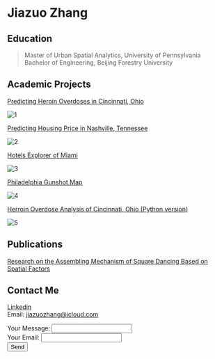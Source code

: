 # Jiazuo Zhang

## Education                                                                                                                                                                           
>Master of Urban Spatial Analytics, University of Pennsylvania  
>Bachelor of Engineering, Beijing Forestry University  
            

## Academic Projects

[Predicting Heroin Overdoses in Cincinnati, Ohio](https://toadha.github.io/Project2_ver3)

![1](https://toadha.github.io/1.png)

[Predicting Housing Price in Nashville, Tennessee](https://toadha.github.io/Midterm_MUSA507_Sagari%26Jiazuo)

![2](https://toadha.github.io/2.png)

[Hotels Explorer of Miami](https://toadha.github.io/cpln692-week7-midterm/assignment/index.html)

![3](https://toadha.github.io/3.png)

[Philadelphia Gunshot Map](https://toadha.github.io/692_final/index.html)

![4](https://toadha.github.io/4.png)

[Herroin Overdose Analysis of Cincinnati, Ohio (Python version)](https://toadha.github.io/620final.html)

![5](https://toadha.github.io/5.png)

## Publications

[Research on the Assembling Mechanism of Square Dancing Based on Spatial Factors](http://oversea.cnki.net/kcms/detail/detail.aspx?recid=&FileName=GHSI201902008&DbName=CJFDLAST2019&DbCode=CJFD)



## Contact Me

[Linkedin](https://www.linkedin.com/in/jiazuozhang) <br>
Email: jiazuozhang@icloud.com

<form action="https://formspree.io/xdowdkkl" method="POST">
  Your Message: <input type="text" name="message"> <br>
  Your Email: <input type="email" name="_replyto"> <br>
  <input type="submit" value="Send">
</form>
